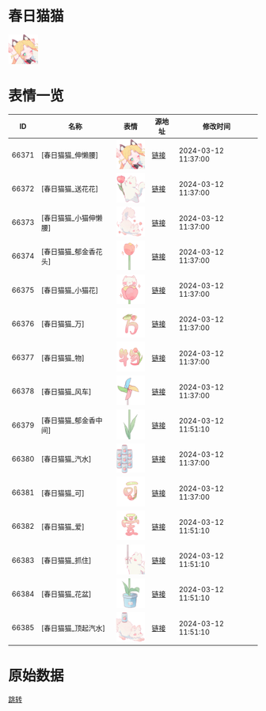 # 春日猫猫

<img src="./cover.png" height="60" alt="cover" />

# 表情一览

|ID|名称|表情|源地址|修改时间|
|----|----|----|----|----|
|66371|[春日猫猫_伸懒腰]|<img src="./pic/066371_%5B春日猫猫_伸懒腰%5D.png" height="60" alt="伸懒腰"/>|[链接](https://i0.hdslb.com/bfs/garb/aa9dc9dc533691400ba93ddccdb64269a48c50b0.png)|2024-03-12 11:37:00|
|66372|[春日猫猫_送花花]|<img src="./pic/066372_%5B春日猫猫_送花花%5D.png" height="60" alt="送花花"/>|[链接](https://i0.hdslb.com/bfs/garb/a19e905c05202127a0c8c9dc7c774ef9932d9a14.png)|2024-03-12 11:37:00|
|66373|[春日猫猫_小猫伸懒腰]|<img src="./pic/066373_%5B春日猫猫_小猫伸懒腰%5D.png" height="60" alt="小猫伸懒腰"/>|[链接](https://i0.hdslb.com/bfs/garb/853952277dd212ef5658b8e78b1f6ed0c5867d8d.png)|2024-03-12 11:37:00|
|66374|[春日猫猫_郁金香花头]|<img src="./pic/066374_%5B春日猫猫_郁金香花头%5D.png" height="60" alt="郁金香花头"/>|[链接](https://i0.hdslb.com/bfs/garb/7fa8a4bca759d7516565494bc94fb6165b3003fb.png)|2024-03-12 11:37:00|
|66375|[春日猫猫_小猫花]|<img src="./pic/066375_%5B春日猫猫_小猫花%5D.png" height="60" alt="小猫花"/>|[链接](https://i0.hdslb.com/bfs/garb/ea6bb0ca60c0918a39dd7f4b05c86f2a3709c05d.png)|2024-03-12 11:37:00|
|66376|[春日猫猫_万]|<img src="./pic/066376_%5B春日猫猫_万%5D.png" height="60" alt="万"/>|[链接](https://i0.hdslb.com/bfs/garb/01833b4f92545a9a607b82ff841a6008e690f5df.png)|2024-03-12 11:37:00|
|66377|[春日猫猫_物]|<img src="./pic/066377_%5B春日猫猫_物%5D.png" height="60" alt="物"/>|[链接](https://i0.hdslb.com/bfs/garb/32011af319661dc8ad5dc37feaf02b6031d94a85.png)|2024-03-12 11:37:00|
|66378|[春日猫猫_风车]|<img src="./pic/066378_%5B春日猫猫_风车%5D.png" height="60" alt="风车"/>|[链接](https://i0.hdslb.com/bfs/garb/f248de2ea0ab8e8979f6e797e8ba1c5a8bd5edf2.png)|2024-03-12 11:37:00|
|66379|[春日猫猫_郁金香中间]|<img src="./pic/066379_%5B春日猫猫_郁金香中间%5D.png" height="60" alt="郁金香中间"/>|[链接](https://i0.hdslb.com/bfs/garb/c66c6b1a1b216badcce5d961276eded176d0253a.png)|2024-03-12 11:51:10|
|66380|[春日猫猫_汽水]|<img src="./pic/066380_%5B春日猫猫_汽水%5D.png" height="60" alt="汽水"/>|[链接](https://i0.hdslb.com/bfs/garb/d1254032dc341c5601b0275c1d0d38baf36fb8f7.png)|2024-03-12 11:37:00|
|66381|[春日猫猫_可]|<img src="./pic/066381_%5B春日猫猫_可%5D.png" height="60" alt="可"/>|[链接](https://i0.hdslb.com/bfs/garb/32e7d839f406e8afc5079c52fc30a5030ca988a1.png)|2024-03-12 11:37:00|
|66382|[春日猫猫_爱]|<img src="./pic/066382_%5B春日猫猫_爱%5D.png" height="60" alt="爱"/>|[链接](https://i0.hdslb.com/bfs/garb/7f9ace2bafdcd9f8251309e887b098e1f7741d88.png)|2024-03-12 11:51:10|
|66383|[春日猫猫_抓住]|<img src="./pic/066383_%5B春日猫猫_抓住%5D.png" height="60" alt="抓住"/>|[链接](https://i0.hdslb.com/bfs/garb/ce0520868cb47817b6b91ebf8a19891990d930b2.png)|2024-03-12 11:51:10|
|66384|[春日猫猫_花盆]|<img src="./pic/066384_%5B春日猫猫_花盆%5D.png" height="60" alt="花盆"/>|[链接](https://i0.hdslb.com/bfs/garb/77106af426d8327b1aa289e96b594d991bc99bc3.png)|2024-03-12 11:51:10|
|66385|[春日猫猫_顶起汽水]|<img src="./pic/066385_%5B春日猫猫_顶起汽水%5D.png" height="60" alt="顶起汽水"/>|[链接](https://i0.hdslb.com/bfs/garb/6409f516e42a548b4c74e1f607048afa7cd93e92.png)|2024-03-12 11:51:10|

# 原始数据

[跳转](./raw.json)

